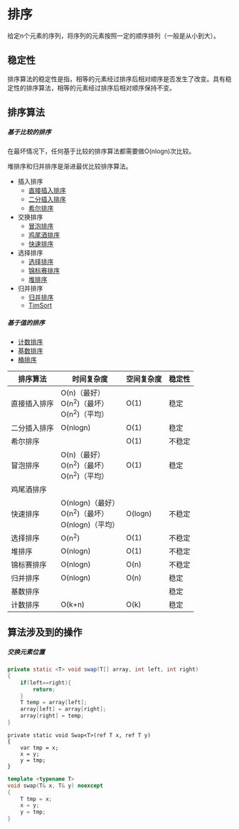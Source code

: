 # 排序

给定n个元素的序列，将序列的元素按照一定的顺序排列（一般是从小到大）。

## 稳定性

排序算法的稳定性是指，相等的元素经过排序后相对顺序是否发生了改变。具有稳定性的排序算法，相等的元素经过排序后相对顺序保持不变。

## 排序算法

##### 基于比较的排序

在最坏情况下，任何基于比较的排序算法都需要做O(nlogn)次比较。

堆排序和归并排序是渐进最优比较排序算法。

- 插入排序
	- [直接插入排序](插入排序.md#直接插入排序)
	- [二分插入排序](插入排序.md#二分插入排序)
	- [希尔排序](希尔排序.md)
- 交换排序
    - [冒泡排序](冒泡排序.md)
    - [鸡尾酒排序](鸡尾酒排序.md)
    - [快速排序](快速排序)
- 选择排序
	- [选择排序](选择排序.md)
	- [锦标赛排序](锦标赛排序.md)
	- [堆排序](堆排序.md)
- 归并排序
	- [归并排序](归并排序.md)
	- [TimSort](TimSort)

##### 基于值的排序
- [计数排序](计数排序.md)
- [基数排序](基数排序.md)
- [桶排序](桶排序.md)

| 排序算法 | 时间复杂度 | 空间复杂度 | 稳定性 |
|---|---|---|---|
| 直接插入排序 | O(n)（最好）<br/>O(n<sup>2</sup>)（最坏）<br/>O(n<sup>2</sup>)（平均） | O(1) | 稳定 |
| 二分插入排序 | O(nlogn) | O(1) | 稳定 |
| 希尔排序 | | O(1) | 不稳定 |
| 冒泡排序 | O(n)（最好）<br/>O(n<sup>2</sup>)（最坏）<br/>O(n<sup>2</sup>)（平均） | O(1) | 稳定 |
| 鸡尾酒排序 | |  | 
| 快速排序 | O(nlogn)（最好）<br/>O(n<sup>2</sup>)（最坏）<br/>O(nlogn)（平均） | O(logn) | 不稳定 |
| 选择排序 | O(n<sup>2</sup>) | O(1) | 不稳定 |
| 堆排序 | O(nlogn) | O(1) | 不稳定 |
| 锦标赛排序 | O(nlogn) | O(n) | 不稳定 |
| 归并排序 | O(nlogn) | O(n) | 稳定 |
| 基数排序 | |  | 稳定 |
| 计数排序 | O(k+n) | O(k) | 稳定 |

## 算法涉及到的操作

##### 交换元素位置

``` Java
private static <T> void swap(T[] array, int left, int right)
{
    if(left==right){
        return;
    }
    T temp = array[left];
    array[left] = array[right];
    array[right] = temp;
}
```

``` CSharp
private static void Swap<T>(ref T x, ref T y)
{
    var tmp = x;
    x = y;
    y = tmp;
}
```

``` C++
template <typename T>
void swap(T& x, T& y) noexcept
{
	T tmp = x;
	x = y;
	y = tmp;
}
```